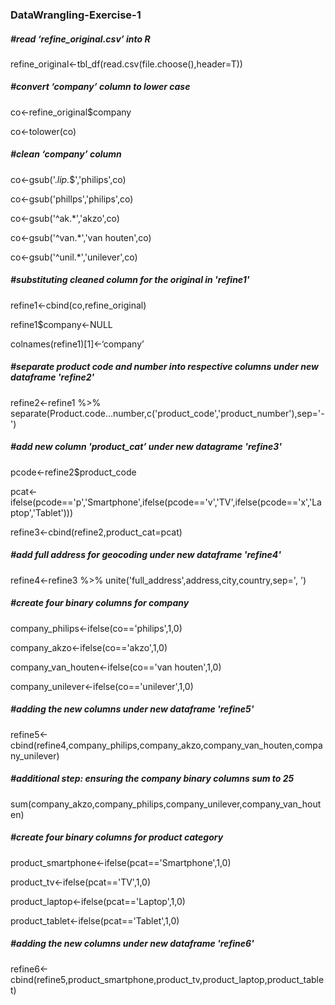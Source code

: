 ### DataWrangling-Exercise-1
##### #read ‘refine_original.csv’ into R 
refine_original<-tbl_df(read.csv(file.choose(),header=T))

##### #convert ‘company’ column to lower case
co<-refine_original$company

co<-tolower(co)

##### #clean ‘company’ column
co<-gsub('.*lip.*$','philips',co)

co<-gsub('phillps','philips',co)

co<-gsub('^ak.*','akzo',co)

co<-gsub('^van.*','van houten',co)

co<-gsub('^unil.*','unilever',co)

##### #substituting cleaned column for the original in 'refine1'
refine1<-cbind(co,refine_original)

refine1$company<-NULL

colnames(refine1)[1]<-‘company’

##### #separate product code and number into respective columns under new dataframe 'refine2'
refine2<-refine1 %>% separate(Product.code...number,c('product_code','product_number'),sep='-')

##### #add new column 'product_cat’ under new datagrame 'refine3'
pcode<-refine2$product_code

pcat<-ifelse(pcode=='p','Smartphone',ifelse(pcode=='v','TV',ifelse(pcode=='x','Laptop','Tablet')))

refine3<-cbind(refine2,product_cat=pcat)

##### #add full address for geocoding under new dataframe 'refine4'
refine4<-refine3 %>% unite('full_address',address,city,country,sep=', ')

##### #create four binary columns for company
company_philips<-ifelse(co=='philips',1,0)

company_akzo<-ifelse(co=='akzo',1,0)

company_van_houten<-ifelse(co=='van houten',1,0)

company_unilever<-ifelse(co=='unilever',1,0)

##### #adding the new columns under new dataframe 'refine5'
refine5<-cbind(refine4,company_philips,company_akzo,company_van_houten,company_unilever)

##### #additional step: ensuring the company binary columns sum to 25
sum(company_akzo,company_philips,company_unilever,company_van_houten)

##### #create four binary columns for product category
product_smartphone<-ifelse(pcat=='Smartphone',1,0)

product_tv<-ifelse(pcat=='TV',1,0)

product_laptop<-ifelse(pcat=='Laptop',1,0)

product_tablet<-ifelse(pcat=='Tablet',1,0)

##### #adding the new columns under new dataframe 'refine6'
refine6<-cbind(refine5,product_smartphone,product_tv,product_laptop,product_tablet)

